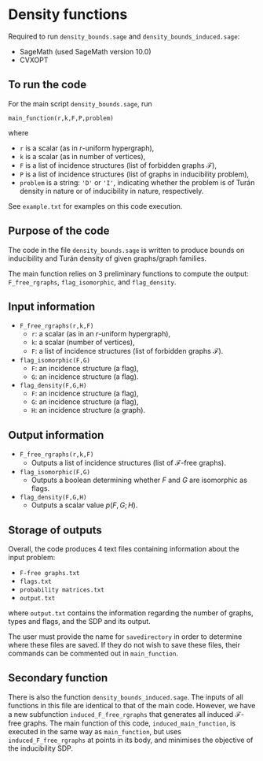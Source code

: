 # Density functions

Required to run `density_bounds.sage` and `density_bounds_induced.sage`:
- SageMath (used SageMath version 10.0)
- CVXOPT

## To run the code

For the main script `density_bounds.sage`, run 

`main_function(r,k,F,P,problem)`

where
- `r` is a scalar (as in $r$-uniform hypergraph),
- `k` is a scalar (as in number of vertices),
- `F` is a list of incidence structures (list of forbidden graphs $\mathcal{F}$),
- `P` is a list of incidence structures (list of graphs in inducibility problem),
- `problem` is a string: `'D'` or `'I'`, indicating whether the problem is of Turán density in nature or of inducibility in nature, respectively.

See `example.txt` for examples on this code execution.

## Purpose of the code

The code in the file `density_bounds.sage` is written to produce bounds on inducibility and Turán density of given graphs/graph families.


The main function relies on 3 preliminary functions to compute the output: `F_free_rgraphs`, `flag_isomorphic`, and `flag_density`.

## Input information

- `F_free_rgraphs(r,k,F)`
    - `r`: a scalar (as in an $r$-uniform hypergraph),
    - `k`: a scalar (number of vertices),
    - `F`: a list of incidence structures (list of forbidden graphs $\mathcal{F}$).
- `flag_isomorphic(F,G)`
    - `F`: an incidence structure (a flag),
    - `G`: an incidence structure (a flag).
- `flag_density(F,G,H)`
    - `F`: an incidence structure (a flag),
    - `G`: an incidence structure (a flag),
    - `H`: an incidence structure (a graph).



## Output information

- `F_free_rgraphs(r,k,F)`
    - Outputs a list of incidence structures (list of $\mathcal{F}$-free graphs).
- `flag_isomorphic(F,G)`
    - Outputs a boolean determining whether $F$ and $G$ are isomorphic as flags.
- `flag_density(F,G,H)`
    - Outputs a scalar value $p(F,G;H)$.


## Storage of outputs

Overall, the code produces 4 text files containing information about the input problem:

- `F-free graphs.txt`
- `flags.txt`
- `probability matrices.txt`
- `output.txt`

where `output.txt` contains the information regarding the number of graphs, types and flags, and the SDP and its output. 

The user must provide the name for `savedirectory` in order to determine where these files are saved. If they do not wish to save these files, their commands can be commented out in `main_function`.

## Secondary function

There is also the function `density_bounds_induced.sage`. The inputs of all functions in this file are identical to that of the main code. However, we have a new subfunction `induced_F_free_rgraphs` that generates all induced $\mathcal{F}$-free graphs. The main function of this code, `induced_main_function`, is executed in the same way as `main_function`, but uses `induced_F_free_rgraphs` at points in its body, and minimises the objective of the inducibility SDP. 

